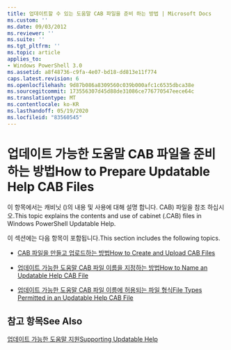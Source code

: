 ```yaml
---
title: 업데이트할 수 있는 도움말 CAB 파일을 준비 하는 방법 | Microsoft Docs
ms.custom: ''
ms.date: 09/03/2012
ms.reviewer: ''
ms.suite: ''
ms.tgt_pltfrm: ''
ms.topic: article
applies_to:
- Windows PowerShell 3.0
ms.assetid: a8f48736-c9fa-4e07-bd18-dd813e11f774
caps.latest.revision: 6
ms.openlocfilehash: 9d87b086a8309560c039b000afc1c6535dbca38e
ms.sourcegitcommit: 173556307d45d88de31086ce776770547eece64c
ms.translationtype: MT
ms.contentlocale: ko-KR
ms.lasthandoff: 05/19/2020
ms.locfileid: "83560545"
---
```

# <a name="how-to-prepare-updatable-help-cab-files"></a><span data-ttu-id="c5c64-102">업데이트 가능한 도움말 CAB 파일을 준비하는 방법</span><span class="sxs-lookup"><span data-stu-id="c5c64-102">How to Prepare Updatable Help CAB Files</span></span>

<span data-ttu-id="c5c64-103">이 항목에서는 캐비닛 ()의 내용 및 사용에 대해 설명 합니다. CAB) 파일을 참조 하십시오.</span><span class="sxs-lookup"><span data-stu-id="c5c64-103">This topic explains the contents and use of cabinet (.CAB) files in Windows PowerShell Updatable Help.</span></span>

<span data-ttu-id="c5c64-104">이 섹션에는 다음 항목이 포함됩니다.</span><span class="sxs-lookup"><span data-stu-id="c5c64-104">This section includes the following topics.</span></span>

- [<span data-ttu-id="c5c64-105">CAB 파일을 만들고 업로드하는 방법</span><span class="sxs-lookup"><span data-stu-id="c5c64-105">How to Create and Upload CAB Files</span></span>](./how-to-create-and-upload-cab-files.md)

- [<span data-ttu-id="c5c64-106">업데이트 가능한 도움말 CAB 파일 이름을 지정하는 방법</span><span class="sxs-lookup"><span data-stu-id="c5c64-106">How to Name an Updatable Help CAB File</span></span>](./how-to-name-an-updatable-help-cab-file.md)

- [<span data-ttu-id="c5c64-107">업데이트 가능한 도움말 CAB 파일 이름에 허용되는 파일 형식</span><span class="sxs-lookup"><span data-stu-id="c5c64-107">File Types Permitted in an Updatable Help CAB File</span></span>](./file-types-permitted-in-an-updatable-help-cab-file.md)

## <a name="see-also"></a><span data-ttu-id="c5c64-108">참고 항목</span><span class="sxs-lookup"><span data-stu-id="c5c64-108">See Also</span></span>

[<span data-ttu-id="c5c64-109">업데이트 가능한 도움말 지원</span><span class="sxs-lookup"><span data-stu-id="c5c64-109">Supporting Updatable Help</span></span>](./supporting-updatable-help.md)
